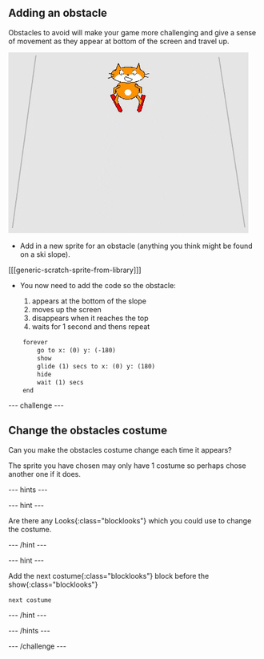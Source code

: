 ## Adding an obstacle

Obstacles to avoid will make your game more challenging and give a sense of movement as they appear at bottom of the screen and travel up.

![obstacle](images/skier_obstacle_moving.gif)

+ Add in a new sprite for an obstacle (anything you think might be found on a ski slope).

[[[generic-scratch-sprite-from-library]]]

+ You now need to add the code so the obstacle:

    1. appears at the bottom of the slope
    1. moves up the screen
    1. disappears when it reaches the top
    1. waits for 1 second and thens repeat

```blocks
    forever 
        go to x: (0) y: (-180)
        show
        glide (1) secs to x: (0) y: (180)
        hide
        wait (1) secs
    end
```

--- challenge ---

## Change the obstacles costume

Can you make the obstacles costume change each time it appears? 

The sprite you have chosen may only have 1 costume so perhaps chose another one if it does.

--- hints ---

--- hint ---

Are there any Looks{:class="blocklooks"} which you could use to change the costume.

--- /hint ---

--- hint ---

Add the next costume{:class="blocklooks"} block before the show{:class="blocklooks"}

```blocks
next costume
```

--- /hint ---

--- /hints ---

--- /challenge ---

